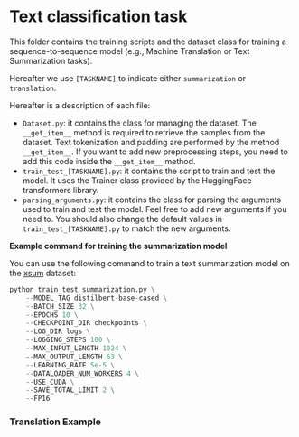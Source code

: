 # Text classification task

This folder contains the training scripts and the dataset class for training a sequence-to-sequence model (e.g., Machine Translation or Text Summarization tasks).

Hereafter we use `[TASKNAME]` to indicate either `summarization` or `translation`.

Hereafter is a description of each file:

- `Dataset.py`: it contains the class for managing the dataset. The `__get_item__` method is required to retrieve the samples from the dataset. Text tokenization and padding are performed by the method `__get_item__`. If you want to add new preprocessing steps, you need to add this code inside the `__get_item__` method.
- `train_test_[TASKNAME].py`: it contains the script to train and test the model. It uses the Trainer class provided by the HuggingFace transformers library.
- `parsing_arguments.py`: it contains the class for parsing the arguments used to train and test the model. Feel free to add new arguments if you need to. You should also change the default values in `train_test_[TASKNAME].py` to match the new arguments. 

**Example command for training the summarization model**

You can use the following command to train a text summarization model on the [xsum](https://huggingface.co/datasets/xsum) dataset:

```python
python train_test_summarization.py \
    --MODEL_TAG distilbert-base-cased \
    --BATCH_SIZE 32 \
    --EPOCHS 10 \
    --CHECKPOINT_DIR checkpoints \
    --LOG_DIR logs \
    --LOGGING_STEPS 100 \
    --MAX_INPUT_LENGTH 1024 \
    --MAX_OUTPUT_LENGTH 63 \
    --LEARNING_RATE 5e-5 \
    --DATALOADER_NUM_WORKERS 4 \
    --USE_CUDA \
    --SAVE_TOTAL_LIMIT 2 \
    --FP16 
```

### Translation Example
